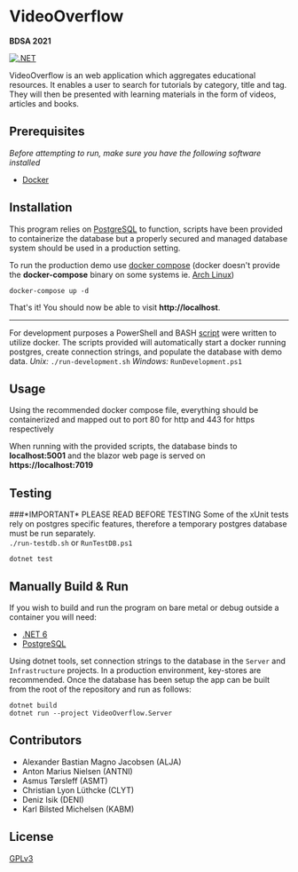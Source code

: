 # VideoOverflow
**BDSA 2021** 

[![.NET](https://github.com/AlexBMJ/VideoOverflow/actions/workflows/dotnet.yml/badge.svg?branch=main)](https://github.com/AlexBMJ/VideoOverflow/actions/workflows/dotnet.yml)

VideoOverflow is an web application which aggregates educational resources. It enables a user to search for tutorials by category, title and tag. They will then be presented with learning materials in the form of videos, articles and books.

## Prerequisites
_Before attempting to run, make sure you have the following software installed_
- [Docker](https://www.docker.com/)

## Installation
This program relies on [PostgreSQL](https://www.postgresql.org/) to function, scripts have been provided to containerize the database but a properly secured and managed database system should be used in a production setting.

To run the production demo use [docker compose](https://docs.docker.com/compose/) (docker doesn't provide the **docker-compose** binary on some systems ie. [Arch Linux](https://archlinux.org/packages/community/x86_64/docker-compose/))

```
docker-compose up -d
```

That's it! You should now be able to visit **http://localhost**. 

---

For development purposes a PowerShell and BASH [script](https://github.com/AlexBMJ/VideoOverflow/blob/main/run-development.sh) were written to utilize docker.
The scripts provided will automatically start a docker running postgres, create connection strings, and populate the database with demo data. 
_Unix:_ `./run-development.sh`
_Windows:_ `RunDevelopment.ps1`

## Usage
Using the recommended docker compose file, everything should be containerized and mapped out to port 80 for http and 443 for https respectively

When running with the provided scripts, the database binds to **localhost:5001** and the blazor web page is served on **https://localhost:7019**

## Testing 
###\*IMPORTANT\* PLEASE READ BEFORE TESTING
Some of the xUnit tests rely on postgres specific features, therefore a temporary postgres database must be run separately. \
`./run-testdb.sh` or `RunTestDB.ps1`

```
dotnet test
```

## Manually Build & Run
If you wish to build and run the program on bare metal or debug outside a container you will need: 
- [.NET 6](https://dotnet.microsoft.com/en-us/download/dotnet/6.0)
- [PostgreSQL](https://www.postgresql.org/)

Using dotnet tools, set connection strings to the database in the `Server` and `Infrastructure` projects.
In a production environment, key-stores are recommended.
Once the database has been setup the app can be built from the root of the repository and run as follows:
```
dotnet build
dotnet run --project VideoOverflow.Server
```


## Contributors
- Alexander Bastian Magno Jacobsen (ALJA)
- Anton Marius Nielsen (ANTNI)
- Asmus Tørsleff (ASMT)
- Christian Lyon Lüthcke (CLYT)
- Deniz Isik (DENI)
- Karl Bilsted Michelsen (KABM)

## License
[GPLv3](https://github.com/AlexBMJ/VideoOverflow/blob/main/LICENSE)
